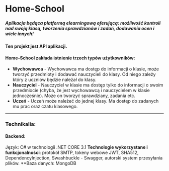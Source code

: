 # Home-School

##### Aplikacja będąca platformą elearningową oferującą: możliwość kontroli nad swoją klasą, tworzenia sprawdzianów i zadań, dodawania ocen i wiele innych!
#### Ten projekt jest API aplikacji. 

#### Home-School zakłada istnienie trzech typów użytkowników:
* **Wychowawca** - Wychowawca ma dostęp do informacji o klasie, może tworzyć przedmioty i dodawać nauczycieli do klasy. Od niego zależy który z uczniów będzie należał do klasy.
* **Nauczyciel** - Nauczyciel w klasie ma dostęp tylko do informacji o swoim przedmiocie (chyba, że jest wychowawcą i nauczycielem w klasie jednocześnie). Może on tworzyć sprawdziany, zadania etc.
* **Uczeń** - Uczeń może należeć do jednej klasy. Ma dostęp do zadanych mu prac oraz czatu klasowego.

------------

### Technikalia:
#### Backend:
 Język: C# w technologii .NET CORE 3.1
 **Technologie wykorzystane i funkcjonalności**: protokół SMTP, tokeny webowe JWT, SHA512, DependencyInjection, Swashbuckle - Swagger, autorski system przesyłania plików.
 **Baza danych: MongoDB 

